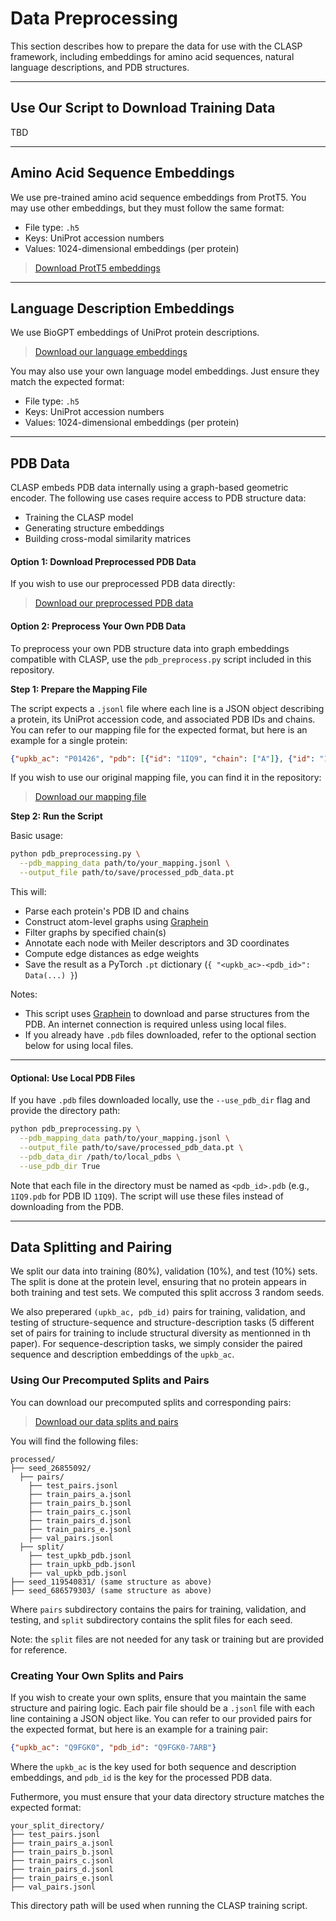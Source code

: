 # Data Preprocessing

This section describes how to prepare the data for use with the CLASP framework, including embeddings for amino acid sequences, natural language descriptions, and PDB structures.

---

## Use Our Script to Download Training Data

TBD


---

## Amino Acid Sequence Embeddings

We use pre-trained amino acid sequence embeddings from ProtT5. You may use other embeddings, but they must follow the same format:

* File type: `.h5`
* Keys: UniProt accession numbers
* Values: 1024-dimensional embeddings (per protein)

> [Download ProtT5 embeddings](?)

---

## Language Description Embeddings

We use BioGPT embeddings of UniProt protein descriptions.

>  [Download our language embeddings](?)

You may also use your own language model embeddings. Just ensure they match the expected format:

* File type: `.h5`
* Keys: UniProt accession numbers
* Values: 1024-dimensional embeddings (per protein)

---

## PDB Data

CLASP embeds PDB data internally using a graph-based geometric encoder. The following use cases require access to PDB structure data:

* Training the CLASP model 
* Generating structure embeddings
* Building cross-modal similarity matrices

#### Option 1: Download Preprocessed PDB Data

If you wish to use our preprocessed PDB data directly:

>  [Download our preprocessed PDB data](?)



#### Option 2: Preprocess Your Own PDB Data

To preprocess your own PDB structure data into graph embeddings compatible with CLASP, use the `pdb_preprocess.py` script included in this repository.

**Step 1: Prepare the Mapping File**

The script expects a `.jsonl` file where each line is a JSON object describing a protein, its UniProt accession code, and associated PDB IDs and chains. You can refer to our mapping file for the expected format, but here is an example for a single protein:

```json
{"upkb_ac": "P01426", "pdb": [{"id": "1IQ9", "chain": ["A"]}, {"id": "1NEA", "chain": ["A"]}]}
```

If you wish to use our original mapping file, you can find it in the repository:

>  [Download our mapping file](?)


**Step 2: Run the Script**

Basic usage:

```bash
python pdb_preprocessing.py \
  --pdb_mapping_data path/to/your_mapping.jsonl \
  --output_file path/to/save/processed_pdb_data.pt
```

This will:

* Parse each protein's PDB ID and chains
* Construct atom-level graphs using [Graphein](https://graphein.ai/)
* Filter graphs by specified chain(s)
* Annotate each node with Meiler descriptors and 3D coordinates
* Compute edge distances as edge weights
* Save the result as a PyTorch `.pt` dictionary (`{ "<upkb_ac>-<pdb_id>": Data(...) }`)

Notes:

* This script uses [Graphein](https://graphein.ai/) to download and parse structures from the PDB. An internet connection is required unless using local files.
* If you already have `.pdb` files downloaded, refer to the optional section below for using local files.

---

#### Optional: Use Local PDB Files

If you have `.pdb` files downloaded locally, use the `--use_pdb_dir` flag and provide the directory path:

```bash
python pdb_preprocessing.py \
  --pdb_mapping_data path/to/your_mapping.jsonl \
  --output_file path/to/save/processed_pdb_data.pt \
  --pdb_data_dir /path/to/local_pdbs \
  --use_pdb_dir True
```

Note that each file in the directory must be named as `<pdb_id>.pdb` (e.g., `1IQ9.pdb` for PDB ID `1IQ9`). The script will use these files instead of downloading from the PDB.


---

## Data Splitting and Pairing

We split our data into training (80%), validation (10%), and test (10%) sets. The split is done at the protein level, ensuring that no protein appears in both training and test sets. We computed this split accross 3 random seeds.

We also preperared `(upkb_ac, pdb_id)` pairs for training, validation, and testing of structure-sequence and structure-description tasks (5 different set of pairs for training to include structural diversity as mentionned in th paper). For sequence-description tasks, we simply consider the paired sequence and description embeddings of the `upkb_ac`.

### Using Our Precomputed Splits and Pairs


You can download our precomputed splits and corresponding pairs:

> [Download our data splits and pairs](?)

You will find the following files:

```plaintext
processed/
├── seed_26855092/
  ├── pairs/
    ├── test_pairs.jsonl
    ├── train_pairs_a.jsonl
    ├── train_pairs_b.jsonl
    ├── train_pairs_c.jsonl
    ├── train_pairs_d.jsonl
    ├── train_pairs_e.jsonl
    ├── val_pairs.jsonl
  ├── split/
    ├── test_upkb_pdb.jsonl
    ├── train_upkb_pdb.jsonl
    ├── val_upkb_pdb.jsonl
├── seed_119540831/ (same structure as above)
├── seed_686579303/ (same structure as above)
```

Where `pairs` subdirectory contains the pairs for training, validation, and testing, and `split` subdirectory contains the split files for each seed.

Note: the `split` files are not needed for any task or training but are provided for reference. 

### Creating Your Own Splits and Pairs

If you wish to create your own splits, ensure that you maintain the same structure and pairing logic. Each pair file should be a `.jsonl` file with each line containing a JSON object like. You can refer to our provided pairs for the expected format, but here is an example for a training pair:

```json
{"upkb_ac": "Q9FGK0", "pdb_id": "Q9FGK0-7ARB"}
```

Where the `upkb_ac` is the key used for both sequence and description embeddings, and `pdb_id` is the key for the processed PDB data.

Futhermore, you must ensure that your data directory structure matches the expected format:

```plaintext
your_split_directory/
├── test_pairs.jsonl
├── train_pairs_a.jsonl
├── train_pairs_b.jsonl
├── train_pairs_c.jsonl
├── train_pairs_d.jsonl
├── train_pairs_e.jsonl
├── val_pairs.jsonl
```

This directory path will be used when running the CLASP training script.